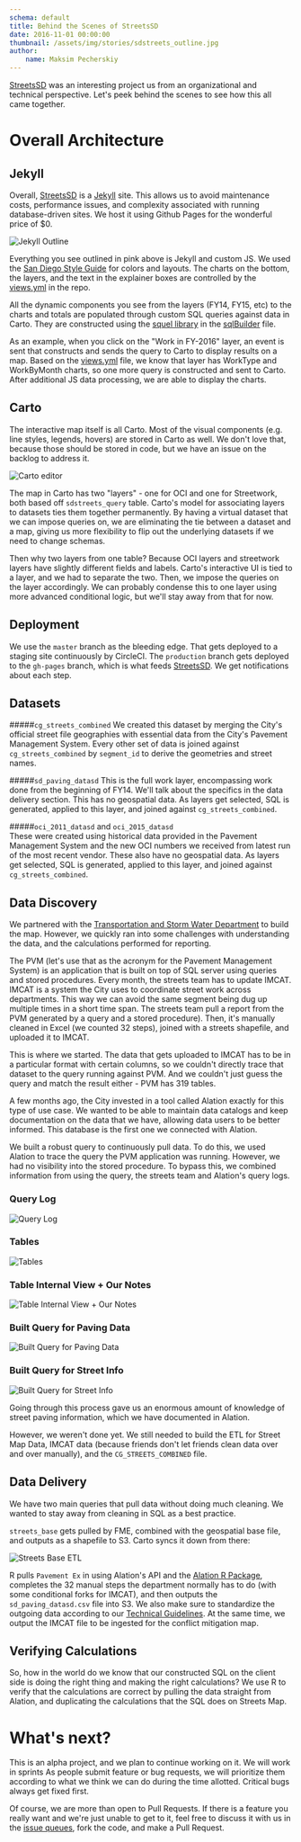 ```yaml
---
schema: default
title: Behind the Scenes of StreetsSD
date: 2016-11-01 00:00:00
thumbnail: /assets/img/stories/sdstreets_outline.jpg
author:
    name: Maksim Pecherskiy
---
```


[StreetsSD](http://streets.sandiego.gov) was an interesting project us from an organizational and technical perspective.  Let's peek behind the scenes to see how this all came together.

<!--more-->

# Overall Architecture

## Jekyll

Overall, [StreetsSD](http://streets.sandiego.gov) is a [Jekyll](https://jekyllrb.com/) site.  This allows us to avoid maintenance costs, performance issues, and complexity associated with running database-driven sites.  We host it using Github Pages for the wonderful price of $0.  

![Jekyll Outline](/assets/img/stories/sdstreets_outline.jpg)

Everything you see outlined in pink above is Jekyll and custom JS. We used the [San Diego Style Guide](www.sandiego.gov/communications/design/index.shtml) for colors and layouts.  The charts on the bottom, the layers, and the text in the explainer boxes are controlled by the [views.yml](https://github.com/cityofsandiego/streetsSD/blob/master/src/_data/views.yml) in the repo.

All the dynamic components you see from the layers (FY14, FY15, etc) to the charts and totals are populated through custom SQL queries against data in Carto. They are constructed using the [squel library](https://hiddentao.com/squel/) in the [sqlBuilder](https://github.com/cityofsandiego/streetsSD/blob/master/src/assets/javascript/sqlBuilder.js) file.  

As an example, when you click on the "Work in FY-2016" layer, an event is sent that constructs and sends the query to Carto to display results on a map.  Based on the [views.yml](https://github.com/cityofsandiego/streetsSD/blob/master/src/_data/views.yml) file, we know that layer has WorkType and WorkByMonth charts, so one more query is constructed and sent to Carto.  After additional JS data processing, we are able to display the charts.  

## Carto
The interactive map itself is all Carto.  Most of the visual components (e.g. line styles, legends, hovers) are stored in Carto as well.  We don't love that, because those should be stored in code, but we have an issue on the backlog to address it.  

![Carto editor](/assets/img/stories/carto_editor.jpg)

The map in Carto has two "layers" - one for OCI and one for Streetwork, both based off `sdstreets_query` table.  Carto's model for associating layers to datasets ties them together permanently.  By having a virtual dataset that we can impose queries on, we are eliminating the tie between a dataset and a map, giving us more flexibility to flip out the underlying datasets if we need to change schemas. 

Then why two layers from one table?  Because OCI layers and streetwork layers have slightly different fields and labels. Carto's interactive UI is tied to a layer, and we had to separate the two. Then, we impose the queries on the layer accordingly.  We can probably condense this to one layer using more advanced conditional logic, but we'll stay away from that for now. 

## Deployment
We use the `master` branch as the bleeding edge.  That gets deployed to a staging site continuously by CircleCI.  The `production` branch gets deployed to the `gh-pages` branch, which is what feeds [StreetsSD](http://streets.sandiego.gov).  We get notifications about each step.

## Datasets
#####`cg_streets_combined`
We created this dataset by merging the City's official street file geographies with essential data from the City's Pavement Management System.  Every other set of data is joined against `cg_streets_combined` by `segment_id` to derive the geometries and street names. 

#####`sd_paving_datasd`
This is the full work layer, encompassing work done from the beginning of FY14. We'll talk about the specifics in the data delivery section.  This has no geospatial data.  As layers get selected, SQL is generated, applied to this layer, and joined against `cg_streets_combined`.  

#####`oci_2011_datasd` and `oci_2015_datasd`  
These were created using historical data provided in the Pavement Management System and the new OCI numbers we received from latest run of the most recent vendor.  These also have no geospatial data.  As layers get selected, SQL is generated, applied to this layer, and joined against `cg_streets_combined`.  

## Data Discovery
We partnered with the [Transportation and Storm Water Department](https://www.sandiego.gov/tsw) to build the map.  However, we quickly ran into some challenges with understanding the data, and the calculations performed for reporting.

The PVM (let's use that as the acronym for the Pavement Management System) is an application that is built on top of SQL server using queries and stored procedures.  Every month, the streets team has to update IMCAT.  IMCAT is a system the City uses to coordinate street work across departments. This way we can avoid the same segment being dug up multiple times in a short time span.  The streets team pull a report from the PVM generated by a query and a stored procedure).  Then, it's manually cleaned in Excel (we counted 32 steps), joined with a streets shapefile, and uploaded it to IMCAT.

This is where we started.  The data that gets uploaded to IMCAT has to be in a particular format with certain columns, so we couldn't directly trace that dataset to the query running against PVM.  And we couldn't just guess the query and match the result either - PVM has 319 tables.  

A few months ago, the City invested in a tool called Alation exactly for this type of use case.  We wanted to be able to maintain data catalogs and keep documentation on the data that we have, allowing data users to be better informed.  This database is the first one we connected with Alation.


We built a robust query to continuously pull data.  To do this, we used Alation to trace the query the PVM application was running.  However, we had no visibility into the stored procedure.  To bypass this, we combined information from using the query, the streets team and Alation's query logs.

### Query Log

![Query Log](/assets/img/stories/alation_query_log.jpg)

### Tables

![Tables](/assets/img/stories/alation_tables.jpg)

### Table Internal View + Our Notes
![Table Internal View + Our Notes](/assets/img/stories/alation_table_internal.jpg)

### Built Query for Paving Data
![Built Query for Paving Data](/assets/img/stories/built_query.jpg)

### Built Query for Street Info
![Built Query for Street Info](https://mrm-screen.s3.amazonaws.com/Streets_Base__Alation_Compose_2016-09-26_13-32-26.png)

Going through this process gave us an enormous amount of knowledge of street paving information, which we have documented in Alation.  

However, we weren't done yet.  We still needed to build the ETL for Street Map Data, IMCAT data (because friends don't let friends clean data over and over manually), and the `CG_STREETS_COMBINED` file.

## Data Delivery
We have two main queries that pull data without doing much cleaning.  We wanted to stay away from cleaning in SQL as a best practice.  

`streets_base` gets pulled by FME, combined with the geospatial base file, and outputs as a shapefile to S3.  Carto syncs it down from there:

![Streets Base ETL](/assets/img/stories/cg_fme.jpg)

R pulls `Pavement Ex` in using Alation's API and the [Alation R Package](https://github.com/mattwg/alation), completes the 32 manual steps the department normally has to do (with some conditional forks for IMCAT), and then outputs the `sd_paving_datasd.csv` file into S3.  We also make sure to standardize the outgoing data according to our [Technical Guidelines](https://datasd.gitbooks.io/open-data-implementation-update-2016/content/main/technical-guidelines.html).  At the same time, we output the IMCAT file to be ingested for the conflict mitigation map.


## Verifying Calculations
So, how in the world do we know that our constructed SQL on the client side is doing the right thing and making the right calculations? We use R to verify that the calculations are correct by pulling the data straight from Alation, and duplicating the calculations that the SQL does on Streets Map.

# What's next?
This is an alpha project, and we plan to continue working on it.  We will work in sprints As people submit feature or bug requests, we will prioritize them according to what we think we can do during the time allotted. Critical bugs always get fixed first.  

Of course, we are more than open to Pull Requests.  If there is a feature you really want and we're just unable to get to it, feel free to discuss it with us in the [issue queues](https://github.com/cityofsandiego/streetsSD/issues), fork the code, and make a Pull Request.  



